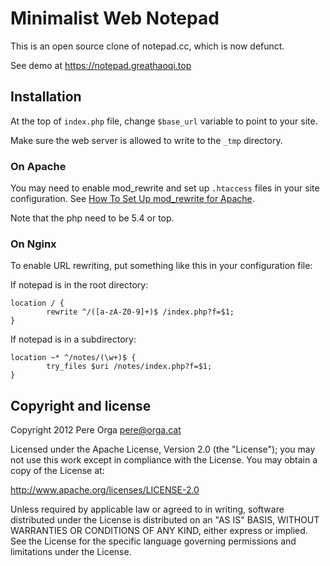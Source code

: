 Minimalist Web Notepad
======================

This is an open source clone of notepad.cc, which is now defunct.

See demo at https://notepad.greathaoqi.top


Installation
------------

At the top of `index.php` file, change `$base_url` variable to point to your
site.

Make sure the web server is allowed to write to the `_tmp` directory.

### On Apache

You may need to enable mod_rewrite and set up `.htaccess` files in your site configuration.
See [How To Set Up mod_rewrite for Apache](https://www.digitalocean.com/community/tutorials/how-to-set-up-mod_rewrite-for-apache-on-ubuntu-14-04).

Note that the php need to be 5.4 or top.

### On Nginx

To enable URL rewriting, put something like this in your configuration file:

If notepad is in the root directory:
```
location / {
        rewrite ^/([a-zA-Z0-9]+)$ /index.php?f=$1;
}
```

If notepad is in a subdirectory:
```
location ~* ^/notes/(\w+)$ {
        try_files $uri /notes/index.php?f=$1;
}
```


Copyright and license
---------------------

Copyright 2012 Pere Orga <pere@orga.cat>

Licensed under the Apache License, Version 2.0 (the "License");
you may not use this work except in compliance with the License.
You may obtain a copy of the License at:

   http://www.apache.org/licenses/LICENSE-2.0

Unless required by applicable law or agreed to in writing, software
distributed under the License is distributed on an "AS IS" BASIS,
WITHOUT WARRANTIES OR CONDITIONS OF ANY KIND, either express or implied.
See the License for the specific language governing permissions and
limitations under the License.
